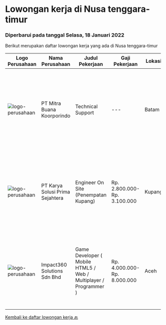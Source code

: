 
  # Lowongan kerja di Nusa tenggara-timur

  ### Diperbarui pada tanggal Selasa, 18 Januari 2022

  Berikut merupakan daftar lowongan kerja yang ada di Nusa tenggara-timur

  |Logo Perusahaan | Nama Perusahaan | Judul Pekerjaan | Gaji Pekerjaan | Lokasi | Deskripsi | Tanggal diunggah | Pranala |
  | -------------- | --------------- | --------------- | --------- | --------- | -------------- | ------- | ----------- |
  |![logo-perusahaan](https://image-service-cdn.seek.com.au/f239709d655cb2106929c841dd2b71edd206015d/ee4dce1061f3f616224767ad58cb2fc751b8d2dc)|PT Mitra Buana Koorporindo|Technical Support|---|Batam|Maksimal 35 tahun Pendidikan Minimal SMK / D3 / S1 Teknik Informatika/ Jaringan / Elektro Memiliki pengetahuan tentang Hardware &amp; Software system,...|Senin, 17 Januari 2022|https://www.jobstreet.co.id/id/job/technical-support-3758182?token=0~5bd5bd26-0b93-461c-a6cd-a169d20cf880&sectionRank=1&jobId=jobstreet-id-job-3758182|
|![logo-perusahaan](https://image-service-cdn.seek.com.au/bb0f2c313297f2db3d497466b95d7da85644edc0/ee4dce1061f3f616224767ad58cb2fc751b8d2dc)|PT Karya Solusi Prima Sejahtera|Engineer On Site (Penempatan Kupang)|Rp. 2.800.000-Rp. 3.100.000|Kupang|Kualifikasi : Lulusan D3 Teknik Telekomunikasi / S1 Teknik Informatika Berpengalaman minimal 1 tahun sebagai teknisi dibidang jaringan Menguasai dasar...|Kamis, 13 Januari 2022|https://www.jobstreet.co.id/id/job/engineer-on-site-penempatan-kupang-3754319?token=0~5bd5bd26-0b93-461c-a6cd-a169d20cf880&sectionRank=2&jobId=jobstreet-id-job-3754319|
|![logo-perusahaan](https://image-service-cdn.seek.com.au/06b729438205195a03d4bcec08ce1ddd5d9c1576/ee4dce1061f3f616224767ad58cb2fc751b8d2dc)|Impact360 Solutions Sdn Bhd|Game Developer ( Mobile HTML5 / Web / Multiplayer / Programmer )|Rp. 4.000.000-Rp. 8.000.000|Aceh|We are hiring remote HTML5 game developers from all parts of Indonesia. If you have real experience building HTML5 games or applications, you're...|Senin, 10 Januari 2022|https://www.jobstreet.co.id/id/job/game-developer-mobile-html5-web-multiplayer-programmer-4792644/origin/my?token=0~5bd5bd26-0b93-461c-a6cd-a169d20cf880&sectionRank=3&jobId=jobstreet-my-job-4792644|


  [Kembali ke daftar lowongan kerja 🔙](../README.md#daftar-lowongan-kerja)
  